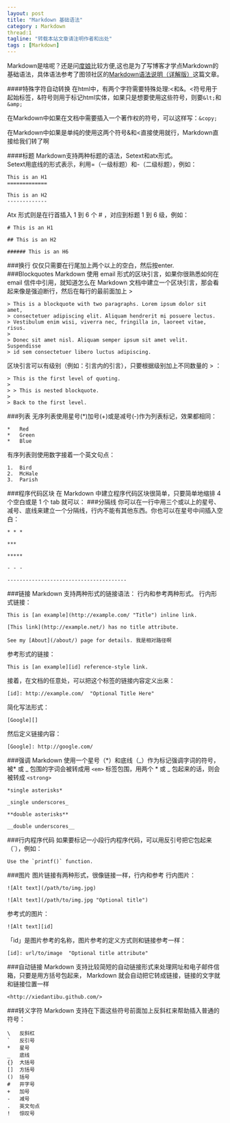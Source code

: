 ```yaml
---
layout: post
title: "Markdown 基础语法"
category : Markdown
thread:1
tagline: "转载本站文章请注明作者和出处"
tags : [Markdown]
---
```


Markdown是啥呢？还是问[度娘](http://baike.baidu.com/view/2311114.htm "Markdown")比较方便,这也是为了写博客才学点Markdown的基础语法，具体语法参考了图领社区的[Markdown语法说明（详解版）](http://www.ituring.com.cn/article/504)这篇文章。

####特殊字符自动转换
在html中，有两个字符需要特殊处理:<和&。<符号用于起始标签，&符号则用于标记html实体，如果只是想要使用这些符号，则要`&lt;`和`&amp;`

在Markdown中如果在文档中需要插入一个著作权的符号，可以这样写：`&copy;`

在Markdown中如果是单纯的使用这两个符号&和<直接使用就行，Markdown直接给我们转了啊

####标题
Markdown支持两种标题的语法，Setext和atx形式。    
Setext用底线的形式表示，利用=（一级标题）和-（二级标题），例如：

	This is an H1
	=============

	This is an H2
	-------------

Atx 形式则是在行首插入 1 到 6 个 # ，对应到标题 1 到 6 级，例如：

	# This is an H1

	## This is an H2

	###### This is an H6

###换行
仅仅只需要在行尾加上两个以上的空白，然后按enter.  
###Blockquotes
Markdown 使用 email 形式的区块引言，如果你很熟悉如何在 email 信件中引用，就知道怎么在 Markdown 文档中建立一个区块引言，那会看起来像是强迫断行，然后在每行的最前面加上 >  

	> This is a blockquote with two paragraphs. Lorem ipsum dolor sit amet,
	> consectetuer adipiscing elit. Aliquam hendrerit mi posuere lectus.
	> Vestibulum enim wisi, viverra nec, fringilla in, laoreet vitae, risus.
	> 
	> Donec sit amet nisl. Aliquam semper ipsum sit amet velit. Suspendisse
	> id sem consectetuer libero luctus adipiscing.

区块引言可以有级别（例如：引言内的引言），只要根据级别加上不同数量的 > ：

	> This is the first level of quoting.
	>
	> > This is nested blockquote.
	>
	> Back to the first level.

###列表
无序列表使用星号(\*)加号(\+)或是减号(\-)作为列表标记，效果都相同：

	*   Red
	*   Green
	*   Blue

有序列表则使用数字接着一个英文句点：

	1.  Bird
	2.  McHale
	3.  Parish


        
###程序代码区块
在 Markdown 中建立程序代码区块很简单，只要简单地缩排 4 个空白或是 1 个 tab 就可以：
###分隔线
你可以在一行中用三个或以上的星号、减号、底线来建立一个分隔线，行内不能有其他东西。你也可以在星号中间插入空白：

	* * *

	***

	*****

	- - -

	---------------------------------------
###链接
Markdown 支持两种形式的链接语法： 行内和参考两种形式。
行内形式链接：

	This is [an example](http://example.com/ "Title") inline link.

	[This link](http://example.net/) has no title attribute.

	See my [About](/about/) page for details. 我是相对路径啊
参考形式的链接：

	This is [an example][id] reference-style link.

接着，在文档的任意处，可以把这个标签的链接内容定义出来：

	[id]: http://example.com/  "Optional Title Here"	

简化写法形式：

	[Google][]

然后定义链接内容：

	[Google]: http://google.com/

###强调
Markdown 使用一个星号（\*）和底线（\_）作为标记强调字词的符号，被\* 或 \_ 包围的字词会被转成用 `<em>` 标签包围，用两个 \* 或 \_ 包起来的话，则会被转成 `<strong>`

	*single asterisks*

	_single underscores_

	**double asterisks**

	__double underscores__

###行内程序代码
如果要标记一小段行内程序代码，可以用反引号把它包起来（\`），例如：

	Use the `printf()` function.

###图片
图片链接有两种形式，很像链接一样，行内和参考
行内图片：

	![Alt text](/path/to/img.jpg)

	![Alt text](/path/to/img.jpg "Optional title")
参考式的图片：

	![Alt text][id]
「id」是图片参考的名称，图片参考的定义方式则和链接参考一样：

	[id]: url/to/image  "Optional title attribute"
###自动链接
Markdown 支持比较简短的自动链接形式来处理网址和电子邮件信箱，只要是用方括号包起来， Markdown 就会自动把它转成链接，链接的文字就和链接位置一样

	<http://xiedantibu.github.com/>

###转义字符
Markdown 支持在下面这些符号前面加上反斜杠来帮助插入普通的符号：

	\   反斜杠
	`   反引号
	*   星号
	_   底线
	{}  大括号
	[]  方括号
	()  括号
	#   井字号
	+   加号
	-   减号
	.   英文句点
	!   惊叹号
